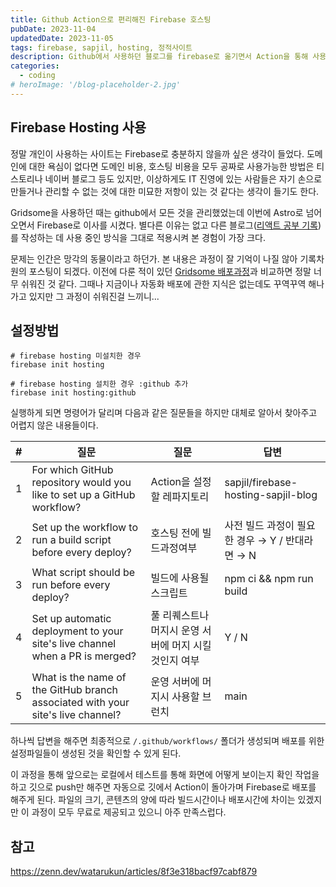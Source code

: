 ```yaml
---
title: Github Action으로 편리해진 Firebase 호스팅
pubDate: 2023-11-04
updatedDate: 2023-11-05
tags: firebase, sapjil, hosting, 정적사이트
description: Github에서 사용하던 블로그를 firebase로 옮기면서 Action을 통해 사용하기 쉬워진 배포시스템의 덕을 볼 수 있었다.
categories:
  - coding
# heroImage: '/blog-placeholder-2.jpg'
---
```


## Firebase Hosting 사용

정말 개인이 사용하는 사이트는 Firebase로 충분하지 않을까 싶은 생각이 들었다. 도메인에 대한 욕심이 없다면 도메인 비용, 호스팅 비용을 모두 공짜로 사용가능한 방법은 티스토리나 네이버 블로그 등도 있지만, 이상하게도 IT 진영에 있는 사람들은 자기 손으로 만들거나 관리할 수 없는 것에 대한 미묘한 저항이 있는 것 같다는 생각이 들기도 한다.

Gridsome을 사용하던 때는 github에서 모든 것을 관리했었는데 이번에 Astro로 넘어오면서 Firebase로 이사를 시켰다. 별다른 이유는 없고 다른 블로그(<a href="https://react.sapjil.net/">리액트 공부 기록</a>)를 작성하는 데 사용 중인 방식을 그대로 적용시켜 본 경험이 가장 크다.

문제는 인간은 망각의 동물이라고 하던가. 본 내용은 과정이 잘 기억이 나질 않아 기록차원의 포스팅이 되겠다. 이전에 다룬 적이 있던 <a href="/blog/changed-gridsome/">Gridsome 배포과정</a>과 비교하면 정말 너무 쉬워진 것 같다. 그때나 지금이나 자동화 배포에 관한 지식은 없는데도 꾸역꾸역 해나가고 있지만 그 과정이 쉬워진걸 느끼니...

## 설정방법

```
# firebase hosting 미설치한 경우
firebase init hosting

# firebase hosting 설치한 경우 :github 추가
firebase init hosting:github
```

실행하게 되면 명령어가 달리며 다음과 같은 질문들을 하지만 대체로 알아서 찾아주고 어렵지 않은 내용들이다.

| #   | 질문                                                                            | 질문                                                  | 답변                                            |
| --- | ------------------------------------------------------------------------------- | ----------------------------------------------------- | ----------------------------------------------- |
| 1   | For which GitHub repository would you like to set up a GitHub workflow?         | Action을 설정할 레파지토리                            | sapjil/firebase-hosting-sapjil-blog             |
| 2   | Set up the workflow to run a build script before every deploy?                  | 호스팅 전에 빌드과정여부                              | 사전 빌드 과정이 필요한 경우 → Y / 반대라면 → N |
| 3   | What script should be run before every deploy?                                  | 빌드에 사용될 스크립트                                | npm ci && npm run build                         |
| 4   | Set up automatic deployment to your site's live channel when a PR is merged?    | 풀 리퀘스트나 머지시 운영 서버에 머지 시킬것인지 여부 | Y / N                                           |
| 5   | What is the name of the GitHub branch associated with your site's live channel? | 운영 서버에 머지시 사용할 브런치                      | main                                            |

하나씩 답변을 해주면 최종적으로 `/.github/workflows/` 폴더가 생성되며 배포를 위한 설정파일들이 생성된 것을 확인할 수 있게 된다.

이 과정을 통해 앞으로는 로컬에서 테스트를 통해 화면에 어떻게 보이는지 확인 작업을 하고 깃으로 push만 해주면 자동으로 깃에서 Action이 돌아가며 Firebase로 배포를 해주게 된다. 파일의 크기, 콘텐츠의 양에 따라 빌드시간이나 배포시간에 차이는 있겠지만 이 과정이 모두 무료로 제공되고 있으니 아주 만족스럽다.

## 참고

https://zenn.dev/watarukun/articles/8f3e318bacf97cabf879
